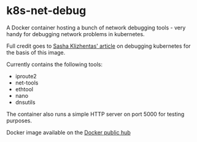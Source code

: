 # k8s-net-debug
A Docker container hosting a bunch of network debugging tools - very handy for debugging network problems in kubernetes.

Full credit goes to [Sasha Klizhentas' article](https://gravitational.com/blog/troubleshooting-kubernetes-networking/) on debugging kubernetes for the basis of this image.

Currently contains the following tools:
- iproute2 
- net-tools 
- ethtool 
- nano 
- dnsutils

The container also runs a simple HTTP server on port 5000 for testing purposes.

Docker image available on the [Docker public hub](https://hub.docker.com/r/bryceashey/k8s-net-debug)